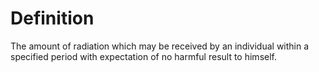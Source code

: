 # Definition

The amount of radiation which may be received by an individual within a
specified period with expectation of no harmful result to himself.
